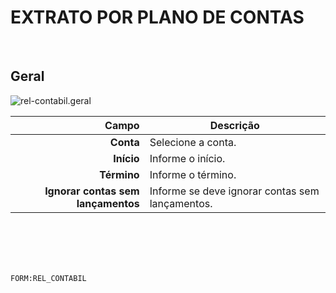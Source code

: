 # EXTRATO POR PLANO DE CONTAS
<br>

## Geral
![rel-contabil.geral](https://raw.githubusercontent.com/netforcews/docs-siscom/master/geral/imagens/rel-contabil.geral.png)

Campo | Descrição
--:|---
**Conta** | Selecione a conta.
**Início** | Informe o início.
**Término** | Informe o término.
**Ignorar contas sem lançamentos** | Informe se deve  ignorar contas sem lançamentos.
<br>
<br>
<br>
<br>

```FORM:REL_CONTABIL```
